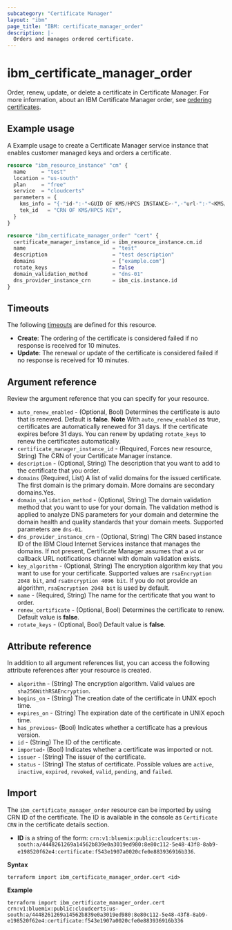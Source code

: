 ```yaml
---
subcategory: "Certificate Manager"
layout: "ibm"
page_title: "IBM: certificate_manager_order"
description: |-
  Orders and manages ordered certificate.
---
```


# ibm_certificate_manager_order

Order, renew, update, or delete a certificate in Certificate Manager. For more information, about an IBM Certificate Manager order, see [ordering certificates](https://cloud.ibm.com/docs/certificate-manager?topic=certificate-manager-ordering-certificates).


## Example usage
A Example usage to create a Certificate Manager service instance that enables customer managed keys and orders a certificate.


```terraform
resource "ibm_resource_instance" "cm" {
  name     = "test"
  location = "us-south"
  plan     = "free"
  service  = "cloudcerts"
  parameters = {
    kms_info = "{-"id-":-"<GUID OF KMS/HPCS INSTANCE>-",-"url-":-"<KMS/HPCS ENDPOINT>-"}",
    tek_id   = "CRN OF KMS/HPCS KEY",
  }
}

resource "ibm_certificate_manager_order" "cert" {
  certificate_manager_instance_id = ibm_resource_instance.cm.id
  name                            = "test"
  description                     = "test description"
  domains                         = ["example.com"]
  rotate_keys                     = false
  domain_validation_method        = "dns-01"
  dns_provider_instance_crn       = ibm_cis.instance.id
}

```

## Timeouts
The following [timeouts](https://www.terraform.io/docs/language/resources/syntax.html) are defined for this resource. 

- **Create**: The ordering of the certificate is considered failed if no response is received for 10 minutes.
- **Update**: The renewal or update of the certificate is considered failed if no response is received for 10 minutes.

## Argument reference
Review the argument reference that you can specify for your resource. 

- `auto_renew_enabled` - (Optional, Bool) Determines the certificate is auto that is renewed. Default is **false**. 
 **Note** 
 With `auto_renew_enabled` as true, certificates are automatically renewed for 31 days. If the certificate expires before 31 days. You can renew by updating `rotate_keys` to renew the certificates automatically.
- `certificate_manager_instance_id` - (Required, Forces new resource, String) The CRN of your Certificate Manager instance.
- `description` - (Optional, String) The description that you want to add to the certificate that you order.
- `domains` (Required, List) A list of valid domains for the issued certificate. The first domain is the primary domain. More domains are secondary domains.Yes.
- `domain_validation_method` - (Optional, String) The domain validation method that you want to use for your domain. The validation method is applied to analyze DNS parameters for your domain and determine the domain health and quality standards that your domain meets. Supported parameters are `dns-01`.
- `dns_provider_instance_crn` - (Optional, String) The CRN based instance ID of the IBM Cloud Internet Services instance that manages the domains. If not present, Certificate Manager assumes that a `v4` or callback URL notifications channel with domain validation exists.
- `key_algorithm` - (Optional, String) The encryption algorithm key that you want to use for your certificate. Supported values are `rsaEncryption 2048 bit`, and `rsaEncryption 4096 bit`. If you do not provide an algorithm, `rsaEncryption 2048 bit` is used by default.
- `name` - (Required, String) The name for the certificate that you want to order.
- `renew_certificate` - (Optional, Bool) Determines the certificate to renew. Default value is **false**.
- `rotate_keys` - (Optional, Bool) Default value is **false**.


## Attribute reference
In addition to all argument references list, you can access the following attribute references after your resource is created.

- `algorithm` - (String) The encryption algorithm. Valid values are `sha256WithRSAEncryption`.
- `begins_on` - (String) The creation date of the certificate in UNIX epoch time.
- `expires_on` - (String) The expiration date of the certificate in UNIX epoch time.
- `has_previous`- (Bool) Indicates whether a certificate has a previous version.
- `id` - (String) The ID of the certificate.
- `imported`- (Bool) Indicates whether a certificate was imported or not.
- `issuer` - (String) The issuer of the certificate.
- `status` - (String) The status of certificate. Possible values are `active`, `inactive`, `expired`, `revoked`, `valid`, `pending`, and `failed`.


## Import
The `ibm_certificate_manager_order` resource can be imported by using CRN ID of the certificate. The ID is available in the console as `Certificate CRN` in the certificate details section.

* **ID** is a string of the form: `crn:v1:bluemix:public:cloudcerts:us-south:a/4448261269a14562b839e0a3019ed980:8e80c112-5e48-43f8-8ab9-e198520f62e4:certificate:f543e1907a0020cfe0e883936916b336`.


**Syntax** 

```
terraform import ibm_certificate_manager_order.cert <id>

```
**Example**

```
terraform import ibm_certificate_manager_order.cert crn:v1:bluemix:public:cloudcerts:us-south:a/4448261269a14562b839e0a3019ed980:8e80c112-5e48-43f8-8ab9-e198520f62e4:certificate:f543e1907a0020cfe0e883936916b336
```

